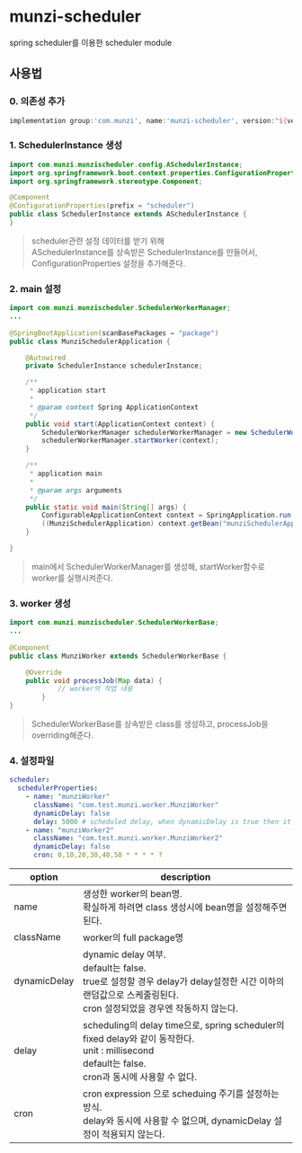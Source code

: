 # munzi-scheduler
spring scheduler를 이용한 scheduler module

## 사용법

### 0. 의존성 추가

```groovy
implementation group:'com.munzi', name:'munzi-scheduler', version:"${version_munzi_scheduler}"
```

### 1. SchedulerInstance 생성

```java
import com.munzi.munzischeduler.config.ASchedulerInstance;
import org.springframework.boot.context.properties.ConfigurationProperties;
import org.springframework.stereotype.Component;

@Component
@ConfigurationProperties(prefix = "scheduler")
public class SchedulerInstance extends ASchedulerInstance {
}
```

> scheduler관련 설정 데이터를 받기 위해  
> ASchedulerInstance를 상속받은 SchedulerInstance를 만들어서, ConfigurationProperties 설정을 추가해준다.

### 2. main 설정

```java
import com.munzi.munzischeduler.SchedulerWorkerManager;
...
	
@SpringBootApplication(scanBasePackages = "package")
public class MunziSchedulerApplication {

    @Autowired
    private SchedulerInstance schedulerInstance;

    /**
     * application start
     *
     * @param context Spring ApplicationContext
     */
    public void start(ApplicationContext context) {
        SchedulerWorkerManager schedulerWorkerManager = new SchedulerWorkerManager(schedulerInstance);
        schedulerWorkerManager.startWorker(context);
    }

    /**
     * application main
     *
     * @param args arguments
     */
    public static void main(String[] args) {
        ConfigurableApplicationContext context = SpringApplication.run(MunziSchedulerApplication.class, args);
        ((MunziSchedulerApplication) context.getBean("munziSchedulerApplication")).start(context);
    }

}
```

> main에서 SchedulerWorkerManager를 생성해,  startWorker함수로 worker를 실행시켜준다.

### 3. worker 생성

```java
import com.munzi.munzischeduler.SchedulerWorkerBase;
...
	
@Component
public class MunziWorker extends SchedulerWorkerBase {

    @Override
    public void processJob(Map data) {
			// worker의 작업 내용
		}
}
```

> SchedulerWorkerBase를 상속받은 class를 생성하고, processJob을 overriding해준다.

### 4. 설정파일

```yaml
scheduler:
  schedulerProperties:
    - name: "munziWorker"
      className: "com.test.munzi.worker.MunziWorker"
      dynamicDelay: false
      delay: 5000 # scheduled delay, when dynamicDelay is true then it is max value, unit: milliseconds
    - name: "munziWorker2"
      className: "com.test.munzi.worker.MunziWorker2"
      dynamicDelay: false     
      cron: 0,10,20,30,40,50 * * * * ?
```

|option|description|
|------|------|
|name|생성한 worker의 bean명.<br/>확실하게 하려면 class 생성시에 bean명을 설정해주면 된다.|
|className|worker의 full package명|
|dynamicDelay|dynamic delay 여부.<br/>default는 false.<br/>true로 설정할 경우 delay가 delay설정한 시간 이하의 랜덤값으로 스케줄링된다.<br/>cron 설정되었을 경우엔 작동하지 않는다.|
|delay|scheduling의 delay time으로, spring scheduler의 fixed delay와 같이 동작한다.<br/>unit : millisecond<br/>default는 false.<br/>cron과 동시에 사용할 수 없다.|
|cron|cron expression 으로 scheduing 주기를 설정하는 방식.<br/>delay와 동시에 사용할 수 없으며, dynamicDelay 설정이 적용되지 않는다.|
